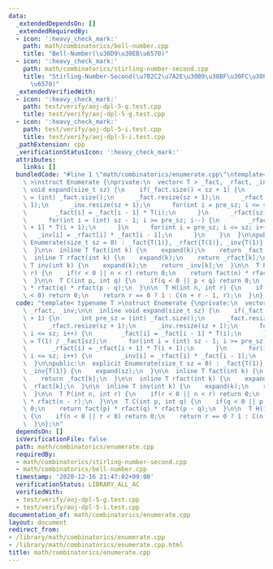 ```yaml
---
data:
  _extendedDependsOn: []
  _extendedRequiredBy:
  - icon: ':heavy_check_mark:'
    path: math/combinatorics/bell-number.cpp
    title: "Bell-Number(\u30D9\u30EB\u6570)"
  - icon: ':heavy_check_mark:'
    path: math/combinatorics/stirling-number-second.cpp
    title: "Stirling-Number-Second(\u7B2C2\u7A2E\u30B9\u30BF\u30FC\u30EA\u30F3\u30B0\
      \u6570)"
  _extendedVerifiedWith:
  - icon: ':heavy_check_mark:'
    path: test/verify/aoj-dpl-5-g.test.cpp
    title: test/verify/aoj-dpl-5-g.test.cpp
  - icon: ':heavy_check_mark:'
    path: test/verify/aoj-dpl-5-i.test.cpp
    title: test/verify/aoj-dpl-5-i.test.cpp
  _pathExtension: cpp
  _verificationStatusIcon: ':heavy_check_mark:'
  attributes:
    links: []
  bundledCode: "#line 1 \"math/combinatorics/enumerate.cpp\"\ntemplate< typename T\
    \ >\nstruct Enumerate {\nprivate:\n  vector< T > _fact, _rfact, _inv;\n\n  inline\
    \ void expand(size_t sz) {\n    if(_fact.size() < sz + 1) {\n      int pre_sz\
    \ = (int) _fact.size();\n      _fact.resize(sz + 1);\n      _rfact.resize(sz +\
    \ 1);\n      _inv.resize(sz + 1);\n      for(int i = pre_sz; i <= sz; i++) {\n\
    \        _fact[i] = _fact[i - 1] * T(i);\n      }\n      _rfact[sz] = T(1) / _fact[sz];\n\
    \      for(int i = (int) sz - 1; i >= pre_sz; i--) {\n        _rfact[i] = _rfact[i\
    \ + 1] * T(i + 1);\n      }\n      for(int i = pre_sz; i <= sz; i++) {\n     \
    \   _inv[i] = _rfact[i] * _fact[i - 1];\n      }\n    }\n  }\n\npublic:\n  explicit\
    \ Enumerate(size_t sz = 0) : _fact{T(1)}, _rfact{T(1)}, _inv{T(1)} {\n    expand(sz);\n\
    \  }\n\n  inline T fact(int k) {\n    expand(k);\n    return _fact[k];\n  }\n\n\
    \  inline T rfact(int k) {\n    expand(k);\n    return _rfact[k];\n  }\n\n  inline\
    \ T inv(int k) {\n    expand(k);\n    return _inv[k];\n  }\n\n  T P(int n, int\
    \ r) {\n    if(r < 0 || n < r) return 0;\n    return fact(n) * rfact(n - r);\n\
    \  }\n\n  T C(int p, int q) {\n    if(q < 0 || p < q) return 0;\n    return fact(p)\
    \ * rfact(q) * rfact(p - q);\n  }\n\n  T H(int n, int r) {\n    if(n < 0 || r\
    \ < 0) return 0;\n    return r == 0 ? 1 : C(n + r - 1, r);\n  }\n};\n"
  code: "template< typename T >\nstruct Enumerate {\nprivate:\n  vector< T > _fact,\
    \ _rfact, _inv;\n\n  inline void expand(size_t sz) {\n    if(_fact.size() < sz\
    \ + 1) {\n      int pre_sz = (int) _fact.size();\n      _fact.resize(sz + 1);\n\
    \      _rfact.resize(sz + 1);\n      _inv.resize(sz + 1);\n      for(int i = pre_sz;\
    \ i <= sz; i++) {\n        _fact[i] = _fact[i - 1] * T(i);\n      }\n      _rfact[sz]\
    \ = T(1) / _fact[sz];\n      for(int i = (int) sz - 1; i >= pre_sz; i--) {\n \
    \       _rfact[i] = _rfact[i + 1] * T(i + 1);\n      }\n      for(int i = pre_sz;\
    \ i <= sz; i++) {\n        _inv[i] = _rfact[i] * _fact[i - 1];\n      }\n    }\n\
    \  }\n\npublic:\n  explicit Enumerate(size_t sz = 0) : _fact{T(1)}, _rfact{T(1)},\
    \ _inv{T(1)} {\n    expand(sz);\n  }\n\n  inline T fact(int k) {\n    expand(k);\n\
    \    return _fact[k];\n  }\n\n  inline T rfact(int k) {\n    expand(k);\n    return\
    \ _rfact[k];\n  }\n\n  inline T inv(int k) {\n    expand(k);\n    return _inv[k];\n\
    \  }\n\n  T P(int n, int r) {\n    if(r < 0 || n < r) return 0;\n    return fact(n)\
    \ * rfact(n - r);\n  }\n\n  T C(int p, int q) {\n    if(q < 0 || p < q) return\
    \ 0;\n    return fact(p) * rfact(q) * rfact(p - q);\n  }\n\n  T H(int n, int r)\
    \ {\n    if(n < 0 || r < 0) return 0;\n    return r == 0 ? 1 : C(n + r - 1, r);\n\
    \  }\n};\n"
  dependsOn: []
  isVerificationFile: false
  path: math/combinatorics/enumerate.cpp
  requiredBy:
  - math/combinatorics/stirling-number-second.cpp
  - math/combinatorics/bell-number.cpp
  timestamp: '2020-12-16 21:47:02+09:00'
  verificationStatus: LIBRARY_ALL_AC
  verifiedWith:
  - test/verify/aoj-dpl-5-g.test.cpp
  - test/verify/aoj-dpl-5-i.test.cpp
documentation_of: math/combinatorics/enumerate.cpp
layout: document
redirect_from:
- /library/math/combinatorics/enumerate.cpp
- /library/math/combinatorics/enumerate.cpp.html
title: math/combinatorics/enumerate.cpp
---
```

